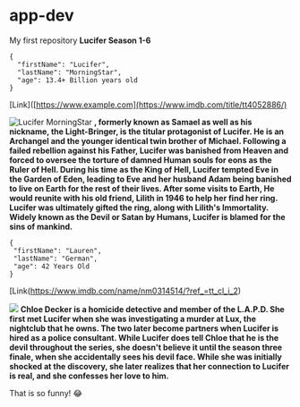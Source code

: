 # app-dev
My first repository
**Lucifer Season 1-6**
```
{
  "firstName": "Lucifer",
  "lastName": "MorningStar",
  "age": 13.4+ Billion years old
}
```
[Link]([https://www.example.com](https://www.imdb.com/title/tt4052886/)

![Lucifer MorningStar](LuciferMorningStar.jpg)
**, formerly known as Samael as well as his nickname, the Light-Bringer, is the titular protagonist of Lucifer. He is an Archangel and the younger identical twin brother of Michael. Following a failed rebellion against his Father, Lucifer was banished from Heaven and forced to oversee the torture of damned Human souls for eons as the Ruler of Hell. During his time as the King of Hell, Lucifer tempted Eve in the Garden of Eden, leading to Eve and her husband Adam being banished to live on Earth for the rest of their lives. After some visits to Earth, He would reunite with his old friend, Lilith in 1946 to help her find her ring. Lucifer was ultimately gifted the ring, along with Lilith's Immortality. Widely known as the Devil or Satan by Humans, Lucifer is blamed for the sins of mankind.**
 ```
 {
  "firstName": "Lauren",
  "lastName": "German",
  "age": 42 Years Old
}
```
[Link(https://www.imdb.com/name/nm0314514/?ref_=tt_cl_i_2)

![](LuciferMorningStar.jpg)
**Chloe Decker is a homicide detective and member of the L.A.P.D. She first met Lucifer when she was investigating a murder at Lux, the nightclub that he owns. The two later become partners when Lucifer is hired as a police consultant. While Lucifer does tell Chloe that he is the devil throughout the series, she doesn't believe it until the season three finale, when she accidentally sees his devil face. While she was initially shocked at the discovery, she later realizes that her connection to Lucifer is real, and she confesses her love to him.**

That is so funny! :joy:

